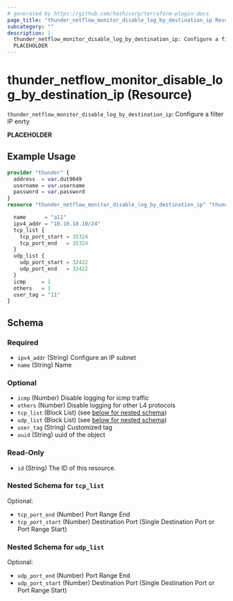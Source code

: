 ```yaml
---
# generated by https://github.com/hashicorp/terraform-plugin-docs
page_title: "thunder_netflow_monitor_disable_log_by_destination_ip Resource - terraform-provider-thunder"
subcategory: ""
description: |-
  thunder_netflow_monitor_disable_log_by_destination_ip: Configure a filter IP enrty
  PLACEHOLDER
---
```


# thunder_netflow_monitor_disable_log_by_destination_ip (Resource)

`thunder_netflow_monitor_disable_log_by_destination_ip`: Configure a filter IP enrty

__PLACEHOLDER__

## Example Usage

```terraform
provider "thunder" {
  address  = var.dut9049
  username = var.username
  password = var.password
}
resource "thunder_netflow_monitor_disable_log_by_destination_ip" "thunder_netflow_monitor_disable_log_by_destination_ip" {

  name      = "a11"
  ipv4_addr = "10.10.10.10/24"
  tcp_list {
    tcp_port_start = 35324
    tcp_port_end   = 35324
  }
  udp_list {
    udp_port_start = 32422
    udp_port_end   = 32422
  }
  icmp     = 1
  others   = 1
  user_tag = "11"
}
```

<!-- schema generated by tfplugindocs -->
## Schema

### Required

- `ipv4_addr` (String) Configure an IP subnet
- `name` (String) Name

### Optional

- `icmp` (Number) Disable logging for icmp traffic
- `others` (Number) Disable logging for other L4 protocols
- `tcp_list` (Block List) (see [below for nested schema](#nestedblock--tcp_list))
- `udp_list` (Block List) (see [below for nested schema](#nestedblock--udp_list))
- `user_tag` (String) Customized tag
- `uuid` (String) uuid of the object

### Read-Only

- `id` (String) The ID of this resource.

<a id="nestedblock--tcp_list"></a>
### Nested Schema for `tcp_list`

Optional:

- `tcp_port_end` (Number) Port Range End
- `tcp_port_start` (Number) Destination Port (Single Destination Port or Port Range Start)


<a id="nestedblock--udp_list"></a>
### Nested Schema for `udp_list`

Optional:

- `udp_port_end` (Number) Port Range End
- `udp_port_start` (Number) Destination Port (Single Destination Port or Port Range Start)


